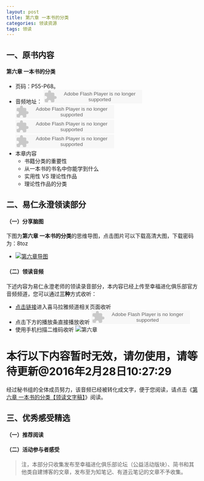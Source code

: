 ```yaml
---
layout: post
title: 第六章 一本书的分类
categories: 领读资源
tags: 领读
---
```


## 一、原书内容

#### 第六章 一本书的分类

- 页码：P55-P68。
- 音频地址：
 <object type="application/x-shockwave-flash" id="ximalaya_player" data="http://www.ximalaya.com/swf/sound/orange.swf?id=12173747" width="260" height="36"></object><object type="application/x-shockwave-flash" id="ximalaya_player" data="http://www.ximalaya.com/swf/sound/orange.swf?id=12174626" width="260" height="36"></object><object type="application/x-shockwave-flash" id="ximalaya_player" data="http://www.ximalaya.com/swf/sound/orange.swf?id=12174818" width="260" height="36"></object><object type="application/x-shockwave-flash" id="ximalaya_player" data="http://www.ximalaya.com/swf/sound/orange.swf?id=12174955" width="260" height="36"></object>
- 本章内容
	- 书籍分类的重要性
	- 从一本书的书名中你能学到什么
	- 实用性 VS 理论性作品
	- 理论性作品的分类

## 二、易仁永澄领读部分

#### （一）分享脑图

下图为**第六章 一本书的分类**的思维导图，点击图片可以下载高清大图，下载密码为：8toz

- [![第六章导图](http://77fm42.com1.z0.glb.clouddn.com/htrab-nt-s06small.jpg)](http://pan.baidu.com/s/1ntWYt3j)

#### （二）领读音频

下述内容为易仁永澄老师的领读录音部分，本内容已经上传至幸福进化俱乐部官方音频频道，您可以通过**三种**方式收听：

- [点击链接](http://www.ximalaya.com/12605301/sound/12573260)进入喜马拉雅频道相关页面收听
- 点击下方的播放条直接播放收听
	<object type="application/x-shockwave-flash" id="ximalaya_player" data="http://www.ximalaya.com/swf/sound/orange.swf?id=12573260" width="260" height="36"></object>
- 使用手机扫描二维码收听
![第六章](http://77fm42.com1.z0.glb.clouddn.com/htrab-qr-s06.png)


# 本行以下内容暂时无效，请勿使用，请等待更新@2016年2月28日10:27:29

经过秘书组的全体成员努力，该音频已经被转化成文字，便于您阅读，请点击《[第六章 一本书的分类【领读文字稿】](http://htrab.com/p05-text/)》阅读。

## 三、优秀感受精选

#### （一）推荐阅读



#### （二）活动参与者感受

> 注，本部分只收集发布至幸福进化俱乐部论坛（公益活动版块）、简书和其他类自建博客的文章，发布至为知笔记、有道云笔记的文章不予收集。

